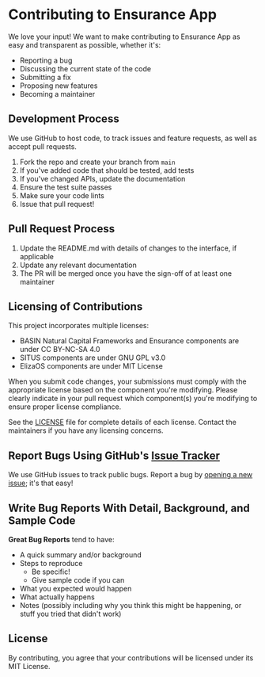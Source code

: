 # Contributing to Ensurance App

We love your input! We want to make contributing to Ensurance App as easy and transparent as possible, whether it's:

- Reporting a bug
- Discussing the current state of the code
- Submitting a fix
- Proposing new features
- Becoming a maintainer

## Development Process

We use GitHub to host code, to track issues and feature requests, as well as accept pull requests.

1. Fork the repo and create your branch from `main`
2. If you've added code that should be tested, add tests
3. If you've changed APIs, update the documentation
4. Ensure the test suite passes
5. Make sure your code lints
6. Issue that pull request!

## Pull Request Process

1. Update the README.md with details of changes to the interface, if applicable
2. Update any relevant documentation
3. The PR will be merged once you have the sign-off of at least one maintainer

## Licensing of Contributions

This project incorporates multiple licenses:

- BASIN Natural Capital Frameworks and Ensurance components are under CC BY-NC-SA 4.0
- SITUS components are under GNU GPL v3.0
- ElizaOS components are under MIT License

When you submit code changes, your submissions must comply with the appropriate license based on the component you're modifying. Please clearly indicate in your pull request which component(s) you're modifying to ensure proper license compliance.

See the [LICENSE](LICENSE) file for complete details of each license. Contact the maintainers if you have any licensing concerns.

## Report Bugs Using GitHub's [Issue Tracker](https://github.com/your-org/ensurance-app/issues)

We use GitHub issues to track public bugs. Report a bug by [opening a new issue](https://github.com/your-org/ensurance-app/issues/new); it's that easy!

## Write Bug Reports With Detail, Background, and Sample Code

**Great Bug Reports** tend to have:

- A quick summary and/or background
- Steps to reproduce
  - Be specific!
  - Give sample code if you can
- What you expected would happen
- What actually happens
- Notes (possibly including why you think this might be happening, or stuff you tried that didn't work)

## License

By contributing, you agree that your contributions will be licensed under its MIT License. 